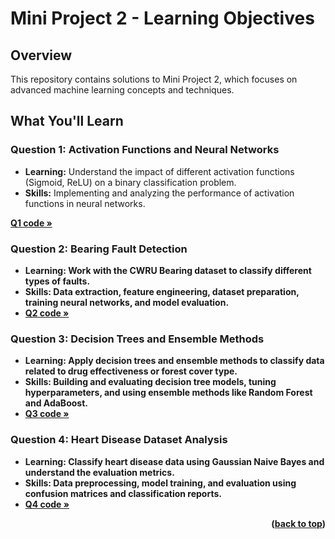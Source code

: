 # Mini Project 2 - Learning Objectives

## Overview

This repository contains solutions to Mini Project 2, which focuses on advanced machine learning concepts and techniques.

## What You'll Learn

### Question 1: Activation Functions and Neural Networks
- **Learning:**  Understand the impact of different activation functions (Sigmoid, ReLU) on a binary classification problem.
- **Skills:**  Implementing and analyzing the performance of activation functions in neural networks.

<a href="https://github.com/shimanaseri/ML-coarse/blob/main/Mini%20Projects/Mini%20Project%202/q1.ipynb"><strong>Q1 code »</a>

### Question 2: Bearing Fault Detection

- **Learning:**  Work with the CWRU Bearing dataset to classify different types of faults.
- **Skills:**  Data extraction, feature engineering, dataset preparation, training neural networks, and model evaluation.
- <a href="https://github.com/shimanaseri/ML-coarse/blob/main/Mini%20Projects/Mini%20Project%202/q2.ipynb"><strong>Q2 code »</a>

### Question 3: Decision Trees and Ensemble Methods

- **Learning:**  Apply decision trees and ensemble methods to classify data related to drug effectiveness or forest cover type.
- **Skills:**  Building and evaluating decision tree models, tuning hyperparameters, and using ensemble methods like Random Forest and AdaBoost.
- <a href="https://github.com/shimanaseri/ML-coarse/blob/main/Mini%20Projects/Mini%20Project%202/q3.ipynb"><strong>Q3 code »</a>


### Question 4: Heart Disease Dataset Analysis

- **Learning:**  Classify heart disease data using Gaussian Naive Bayes and understand the evaluation metrics.
- **Skills:**  Data preprocessing, model training, and evaluation using confusion matrices and classification reports.
- <a href="https://github.com/shimanaseri/ML-coarse/blob/main/Mini%20Projects/Mini%20Project%202/q4.ipynb"><strong>Q4 code »</a>

<p align="right">(<a href="#top">back to top</a>)</p>
